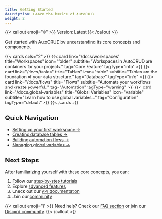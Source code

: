 ```yaml
---
title: Getting Started
description: Learn the basics of AutoCRUD
weight: 2
---
```


{{< callout emoji="🌐" >}}
Version: Latest
{{< /callout >}}

Get started with AutoCRUD by understanding its core concepts and components.

{{< cards cols="2" >}}
{{< card link="/docs/workspaces" title="Workspaces" icon="folder" subtitle="Workspaces in AutoCRUD are containers for your projects." tag="Core Feature" tagType="info" >}}
{{< card link="/docs/tables" title="Tables" icon="table" subtitle="Tables are the foundation of your data structure." tag="Database" tagType="info" >}}
{{< card link="/docs/flows" title="Flows"  subtitle="Automate your workflows and create powerful.." tag="Automation" tagType="warning" >}}
{{< card link="/docs/global-variables" title="Global Variables" icon="variable" subtitle="Learn how to use global variables..." tag="Configuration" tagType="default" >}}
{{< /cards >}}

## Quick Navigation

- [Setting up your first workspace →](/docs/workspaces/overview/)
- [Creating database tables →](/docs/tables/overview/)
- [Building automation flows →](/docs/flows)
- [Managing global variables →](/docs/global-variables/manage)

## Next Steps

After familiarizing yourself with these core concepts, you can:

1. Follow our [step-by-step tutorials](/docs/tutorials)
2. Explore [advanced features](/docs/advanced)
3. Check out our [API documentation](/docs/api)
4. Join our [community](/community)

{{< callout emoji="ℹ️" >}}
Need help? Check our [FAQ section](/docs/faq) or join our [Discord community](https://discord.gg/autocrud).
{{< /callout >}}
